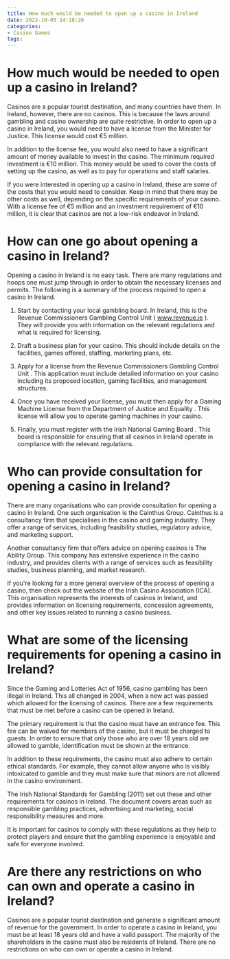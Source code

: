 ```yaml
---
title: How much would be needed to open up a casino in Ireland 
date: 2022-10-05 14:18:26
categories:
- Casino Games
tags:
---
```



#  How much would be needed to open up a casino in Ireland? 

Casinos are a popular tourist destination, and many countries have them. In Ireland, however, there are no casinos. This is because the laws around gambling and casino ownership are quite restrictive. In order to open up a casino in Ireland, you would need to have a license from the Minister for Justice. This license would cost €5 million.

In addition to the license fee, you would also need to have a significant amount of money available to invest in the casino. The minimum required investment is €10 million. This money would be used to cover the costs of setting up the casino, as well as to pay for operations and staff salaries.

If you were interested in opening up a casino in Ireland, these are some of the costs that you would need to consider. Keep in mind that there may be other costs as well, depending on the specific requirements of your casino. With a license fee of €5 million and an investment requirement of €10 million, it is clear that casinos are not a low-risk endeavor in Ireland.

#  How can one go about opening a casino in Ireland? 

Opening a casino in Ireland is no easy task. There are many regulations and hoops one must jump through in order to obtain the necessary licenses and permits. The following is a summary of the process required to open a casino in Ireland.

1. Start by contacting your local gambling board. In Ireland, this is the Revenue Commissioners Gambling Control Unit ( www.revenue.ie ). They will provide you with information on the relevant regulations and what is required for licensing.

2. Draft a business plan for your casino. This should include details on the facilities, games offered, staffing, marketing plans, etc.

3. Apply for a license from the Revenue Commissioners Gambling Control Unit . This application must include detailed information on your casino including its proposed location, gaming facilities, and management structures.

4. Once you have received your license, you must then apply for a Gaming Machine License from the Department of Justice and Equality . This license will allow you to operate gaming machines in your casino.

5. Finally, you must register with the Irish National Gaming Board . This board is responsible for ensuring that all casinos in Ireland operate in compliance with the relevant regulations.

#  Who can provide consultation for opening a casino in Ireland? 

There are many organisations who can provide consultation for opening a casino in Ireland. One such organisation is the Cainthus Group. Cainthus is a consultancy firm that specialises in the casino and gaming industry. They offer a range of services, including feasibility studies, regulatory advice, and marketing support.

Another consultancy firm that offers advice on opening casinos is The Ability Group. This company has extensive experience in the casino industry, and provides clients with a range of services such as feasibility studies, business planning, and market research.

If you're looking for a more general overview of the process of opening a casino, then check out the website of the Irish Casino Association (ICA). This organisation represents the interests of casinos in Ireland, and provides information on licensing requirements, concession agreements, and other key issues related to running a casino business.

#  What are some of the licensing requirements for opening a casino in Ireland? 

Since the Gaming and Lotteries Act of 1956, casino gambling has been illegal in Ireland. This all changed in 2004, when a new act was passed which allowed for the licensing of casinos. There are a few requirements that must be met before a casino can be opened in Ireland. 

The primary requirement is that the casino must have an entrance fee. This fee can be waived for members of the casino, but it must be charged to guests. In order to ensure that only those who are over 18 years old are allowed to gamble, identification must be shown at the entrance. 

In addition to these requirements, the casino must also adhere to certain ethical standards. For example, they cannot allow anyone who is visibly intoxicated to gamble and they must make sure that minors are not allowed in the casino environment. 

The Irish National Standards for Gambling (2011) set out these and other requirements for casinos in Ireland. The document covers areas such as responsible gambling practices, advertising and marketing, social responsibility measures and more. 

It is important for casinos to comply with these regulations as they help to protect players and ensure that the gambling experience is enjoyable and safe for everyone involved.

#  Are there any restrictions on who can own and operate a casino in Ireland?

Casinos are a popular tourist destination and generate a significant amount of revenue for the government. In order to operate a casino in Ireland, you must be at least 18 years old and have a valid passport. The majority of the shareholders in the casino must also be residents of Ireland. There are no restrictions on who can own or operate a casino in Ireland.